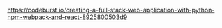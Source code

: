 https://codeburst.io/creating-a-full-stack-web-application-with-python-npm-webpack-and-react-8925800503d9
